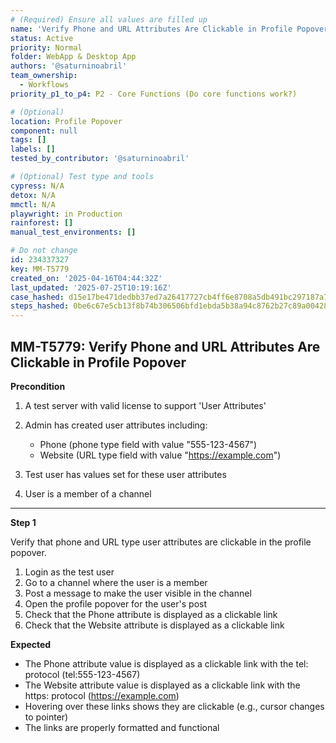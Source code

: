 ```yaml
---
# (Required) Ensure all values are filled up
name: 'Verify Phone and URL Attributes Are Clickable in Profile Popover'
status: Active
priority: Normal
folder: WebApp & Desktop App
authors: '@saturninoabril'
team_ownership:
  - Workflows
priority_p1_to_p4: P2 - Core Functions (Do core functions work?)

# (Optional)
location: Profile Popover
component: null
tags: []
labels: []
tested_by_contributor: '@saturninoabril'

# (Optional) Test type and tools
cypress: N/A
detox: N/A
mmctl: N/A
playwright: in Production
rainforest: []
manual_test_environments: []

# Do not change
id: 234337327
key: MM-T5779
created_on: '2025-04-16T04:44:32Z'
last_updated: '2025-07-25T10:19:16Z'
case_hashed: d15e17be471dedbb37ed7a26417727cb4ff6e8708a5db491bc297187a7d8c547366402c90be0a82a9e9d95860358c6f8
steps_hashed: 0be6c67e5cb13f8b74b306506bfd1ebda5b38a94c8762b27c89a00428ae62e79d5e85f451dfcaf9c3bf107093970e0bc
---
```


<!-- (Auto-generated) Based on frontmatter's "key" and "name" -->

## MM-T5779: Verify Phone and URL Attributes Are Clickable in Profile Popover

**Precondition**

1. A test server with valid license to support 'User Attributes'

2. Admin has created user attributes including:

   - Phone (phone type field with value "555-123-4567")
   - Website (URL type field with value "<https://example.com>")

3. Test user has values set for these user attributes

4. User is a member of a channel

---

**Step 1**

Verify that phone and URL type user attributes are clickable in the profile popover.

1. Login as the test user
2. Go to a channel where the user is a member
3. Post a message to make the user visible in the channel
4. Open the profile popover for the user's post
5. Check that the Phone attribute is displayed as a clickable link
6. Check that the Website attribute is displayed as a clickable link

**Expected**

- The Phone attribute value is displayed as a clickable link with the tel: protocol (tel:555-123-4567)
- The Website attribute value is displayed as a clickable link with the https: protocol (<https://example.com>)
- Hovering over these links shows they are clickable (e.g., cursor changes to pointer)
- The links are properly formatted and functional
